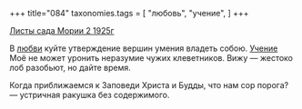 +++
title="084"
taxonomies.tags = [
 "любовь",
 "учение",
]
+++

[Листы сада Мории 2 1925г](/agni/1925)

В [любви](/tags/любовь) куйте утверждение вершин умения владеть собою. [Учение](/tags/учение) Моё не может уронить неразумие чужих клеветников. Вижу — жестоко лоб разобьют, но дайте время.   

Когда приближаемся к Заповеди Христа и Будды, что нам сор порога? — устричная ракушка без содержимого.   

